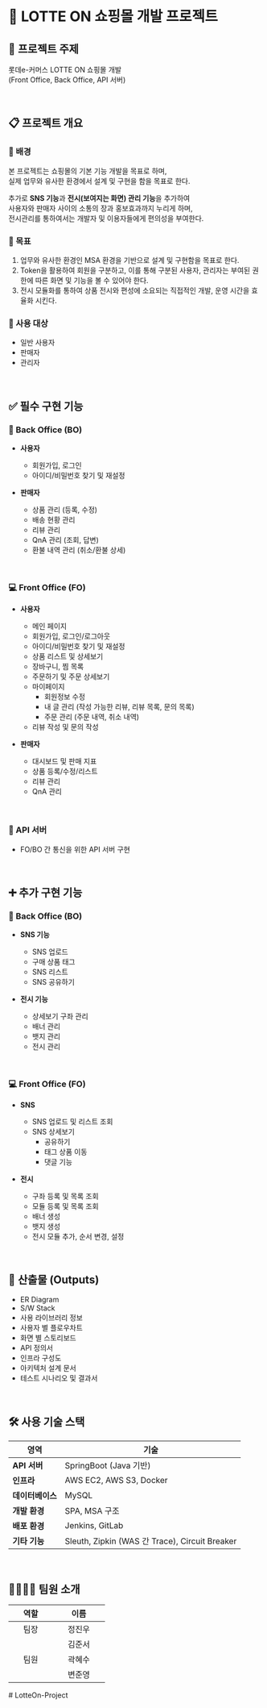 # 🛒 LOTTE ON 쇼핑몰 개발 프로젝트

## 📌 프로젝트 주제  

롯데e-커머스 LOTTE ON 쇼핑몰 개발  
(Front Office, Back Office, API 서버)  


<br>

  
## 📋 프로젝트 개요  

### 📎 배경  

본 프로젝트는 쇼핑몰의 기본 기능 개발을 목표로 하며,  
실제 업무와 유사한 환경에서 설계 및 구현을 함을 목표로 한다. 

추가로 **SNS 기능**과 **전시(보여지는 화면) 관리 기능**을 추가하여  
사용자와 판매자 사이의 소통의 장과 홍보효과까지 누리게 하며,  
전시관리를 통하여서는 개발자 및 이용자들에게 편의성을 부여한다. 


### 🎯 목표  

1. 업무와 유사한 환경인 MSA 환경을 기반으로 설계 및 구현함을 목표로 한다.
2. Token을 활용하여 회원을 구분하고, 이를 통해 구분된 사용자, 관리자는 부여된 권한에 따른 화면 및 기능을 볼 수 있어야 한다.
3. 전시 모듈화를 통하여 상품 전시와 편성에 소요되는 직접적인 개발, 운영 시간을 효율화 시킨다.


### 👥 사용 대상  

- 일반 사용자  
- 판매자  
- 관리자  


<br>

  
## ✅ 필수 구현 기능  

### 🔧 Back Office (BO)  

- **사용자**  
  - 회원가입, 로그인  
  - 아이디/비밀번호 찾기 및 재설정  

- **판매자**  
  - 상품 관리 (등록, 수정)  
  - 배송 현황 관리  
  - 리뷰 관리  
  - QnA 관리 (조회, 답변)  
  - 환불 내역 관리 (취소/환불 상세)  


<br>

  
### 💻 Front Office (FO)  

- **사용자**  
  - 메인 페이지  
  - 회원가입, 로그인/로그아웃  
  - 아이디/비밀번호 찾기 및 재설정  
  - 상품 리스트 및 상세보기  
  - 장바구니, 찜 목록  
  - 주문하기 및 주문 상세보기  
  - 마이페이지  
    - 회원정보 수정  
    - 내 글 관리 (작성 가능한 리뷰, 리뷰 목록, 문의 목록)  
    - 주문 관리 (주문 내역, 취소 내역)  
  - 리뷰 작성 및 문의 작성  

- **판매자**  
  - 대시보드 및 판매 지표  
  - 상품 등록/수정/리스트  
  - 리뷰 관리  
  - QnA 관리  


<br>

  
### 🔗 API 서버  

- FO/BO 간 통신을 위한 API 서버 구현  


<br>

  
## ➕ 추가 구현 기능  

### 🔧 Back Office (BO)  

- **SNS 기능**  
  - SNS 업로드  
  - 구매 상품 태그  
  - SNS 리스트  
  - SNS 공유하기  

- **전시 기능**  
  - 상세보기 구좌 관리  
  - 배너 관리  
  - 뱃지 관리  
  - 전시 관리  


<br>

  
### 💻 Front Office (FO)  

- **SNS**  
  - SNS 업로드 및 리스트 조회  
  - SNS 상세보기  
    - 공유하기  
    - 태그 상품 이동  
    - 댓글 기능  

- **전시**  
  - 구좌 등록 및 목록 조회  
  - 모듈 등록 및 목록 조회  
  - 배너 생성  
  - 뱃지 생성  
  - 전시 모듈 추가, 순서 변경, 설정  


<br>

  
## 🧾 산출물 (Outputs)  

- ER Diagram  
- S/W Stack  
- 사용 라이브러리 정보  
- 사용자 별 플로우차트  
- 화면 별 스토리보드  
- API 정의서  
- 인프라 구성도  
- 아키텍처 설계 문서  
- 테스트 시나리오 및 결과서  


<br>

  
## 🛠️ 사용 기술 스택  

| 영역 | 기술 |
|------|------|
| **API 서버** | SpringBoot (Java 기반) |
| **인프라** | AWS EC2, AWS S3, Docker |
| **데이터베이스** | MySQL |
| **개발 환경** | SPA, MSA 구조 |
| **배포 환경** | Jenkins, GitLab |
| **기타 기능** | Sleuth, Zipkin (WAS 간 Trace), Circuit Breaker |


<br>

  
## 👨‍👩‍👧‍👦 팀원 소개  

<table style="width: 500px;">
  <thead>
    <tr>
      <th>&nbsp;&nbsp;&nbsp;&nbsp;&nbsp;역할&nbsp;&nbsp;&nbsp;&nbsp;&nbsp;</th>
      <th>&nbsp;&nbsp;&nbsp;&nbsp;&nbsp;이름&nbsp;&nbsp;&nbsp;&nbsp;&nbsp;</th>
    </tr>
  </thead>
  <tbody>
    <tr>
      <td>&nbsp;&nbsp;&nbsp;&nbsp;&nbsp;팀장&nbsp;&nbsp;&nbsp;&nbsp;&nbsp;</td>
      <td>&nbsp;&nbsp;&nbsp;&nbsp;&nbsp;정진우&nbsp;&nbsp;&nbsp;&nbsp;&nbsp;</td>
    </tr>
    <tr>
      <td rowspan='3'>&nbsp;&nbsp;&nbsp;&nbsp;&nbsp;팀원&nbsp;&nbsp;&nbsp;&nbsp;&nbsp;</td>
      <td>&nbsp;&nbsp;&nbsp;&nbsp;&nbsp;김준서&nbsp;&nbsp;&nbsp;&nbsp;&nbsp;</td>
    </tr>
    <tr>
      <td>&nbsp;&nbsp;&nbsp;&nbsp;&nbsp;곽혜수&nbsp;&nbsp;&nbsp;&nbsp;&nbsp;</td>
    </tr>
    <tr>
      <td>&nbsp;&nbsp;&nbsp;&nbsp;&nbsp;변준영&nbsp;&nbsp;&nbsp;&nbsp;&nbsp;</td>
    </tr>
  </tbody>
</table>
# LotteOn-Project
